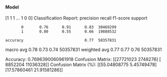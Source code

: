 #### Model
[1 1 1 ... 1 0 0]
Classification Report:
              precision    recall  f1-score   support

           0       0.76      0.91      0.83  30469299
           1       0.80      0.55      0.66  19888532

    accuracy                           0.77  50357831
   macro avg       0.78      0.73      0.74  50357831
weighted avg       0.77      0.77      0.76  50357831

Accuracy: 0.7696390060961918
Confusion Matrix:
[[27721023  2748276]
 [ 8852204 11036328]]
Confusion Matrix (%):
[[55.04808775  5.45749478]
 [17.57860461 21.91581286]]
